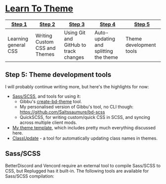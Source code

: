 [bd]: ../img/icon/bd.png
[rp]: ../img/icon/rp.png
[vc]: ../img/icon/vc.png

# [Learn To Theme](../index.md)

| [Step 1](1.md)       | [Step 2](2.md)                | [Step 3](3.md)                        | [Step 4](4.md)                        | [Step 5](5.md)          |
| -------------------- | ----------------------------- | ------------------------------------- | ------------------------------------- | ----------------------- |
| Learning general CSS | Writing Custom CSS and Themes | Using Git and GitHub to track changes | Auto-updating and splitting the theme | Theme development tools |

## Step 5: Theme development tools
I will probably continue writing more, but here's the highlights for now:
- [Sass/SCSS](https://sass-lang.com/), and tools for using it:
  - Gibbu's [create-bd-theme](https://github.com/Gibbu/create-bd-theme) tool.
  - My personalised version of Gibbu's tool, no CLI though: https://github.com/Saltssaumure/bd-scss
  - QuickSCSS, for writing custom/quick CSS in SCSS, and syncing across multiple client mods.
- [My theme template](https://github.com/Saltssaumure/template-discord-theme), which includes pretty much everything discussed here.
- [ClassUpdate](https://github.com/Saltssaumure/ClassUpdate) - a tool for automatically updating class names in themes.

## Sass/SCSS
BetterDiscord and Vencord require an external tool to compile Sass/SCSS to CSS, but Replugged has it built-in. The following tools are available for Sass/SCSS compilation: